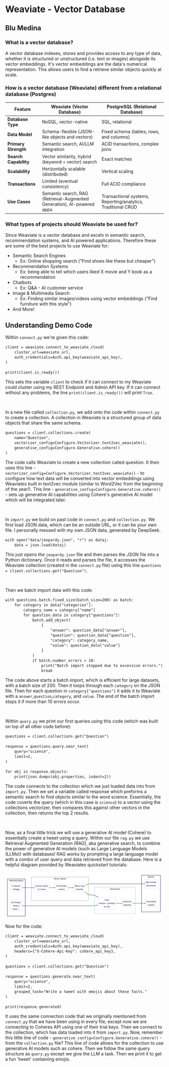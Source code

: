 # Weaviate - Vector Database
## Blu Medina

### What is a vector database? 
A vector database indexes, stores and provides access to any type of data, whether it is structured or unstructured (i.e. text or images) alongside its vector embeddings. It's vector embeddings are the data's numerical representation. This allows users to find a retrieve similar objects quickly at scale. 

### How is a vector database (Weaviate) different from a relational database (Postgres)
|Feature | Weaviate (Vector Database) | PostgreSQL (Relational Database) |
|--------|----------------------------|----------------------------------|
| **Database Type** | NoSQL, vector-native | SQL, relational |
| **Data Model**| Schema-flexible (JSON-like objects and vectors) | Fixed schema (tables, rows, and columns) |
| **Primary Strength** | Semantic search, AI/LLM integration | ACID transactions, complex joins|
| **Search Capability** | Vector similarity, hybrid (keyword + vector) search | Exact matches|
| **Scalability** | Horizontally scalable (distributed) | Vertical scaling |
| **Transactions** | Limited (eventual consistency) | Full ACID compliance|
| **Use Cases**	| Semantic search, RAG (Retrieval-Augmented Generation), AI-powered apps | Transactional systems, Reporting/analytics, Traditional CRUD|

### What types of projects should Weaviate be used for? 
Since Weaviate is a vector database and excels in semantic search, recommendation systems, and AI powered applications. Therefore these are some of the best projects to use Weaviate for:
- Semantic Search Engines
    - Ex: Online shopping search ("Find shoes like these but cheaper")
- Recommendation Systems
    - Ex: being able to tell which users liked X movie and Y book as a recommendation
- Chatbots
    - Ex: Q&A - AI customer service 
- Image & Multimedia Search
    - Ex: Finding similar images/videos using vector embeddings ("Find furniture with this style")
- And More!


## Understanding Demo Code

Within `connect.py` we're given this code:
```
client = weaviate.connect_to_weaviate_cloud(
    cluster_url=weaviate_url,
    auth_credentials=Auth.api_key(weaviate_api_key),
)

print(client.is_ready())  
```
This sets the variable `client` to check if it can connect to my Weaviate could cluster using my REST Endpoint and Admin API key. If it can connect without any problems, the line `print(client.is_ready())` will print `True`.

<br>

In a new file called `collection.py`, we add onto the code within `connect.py` to create a collection. A collection in Weaviate is a structured group of data objects that share the same schema. 
```
questions = client.collections.create(
    name="Question",
    vectorizer_config=Configure.Vectorizer.text2vec_weaviate(),
    generative_config=Configure.Generative.cohere()             
)
```
The code calls Weaviate to create a new collection called question. It then uses this line - `vectorizer_config=Configure.Vectorizer.text2vec_weaviate()` - to configure how text data will be converted into vector embeddings using Weaviates built in text2vec module (similar to Word2Vec from the beginning of the year!). This line - `generative_config=Configure.Generative.cohere()` - sets up generative AI capabilities using Cohere's generative AI model which will be integrated later.

<br>

In `import.py` we build on past code in `connect.py` and `collection.py`. We first load JSON data, which can be an outside URL, or it can be your own file. I personally messed with my own JSON data, generated by DeepSeek.
```
with open("data/jeopardy.json", "r") as dataj:
    data = json.load(dataj)

```
This just opens the `jeopardy.json` file and then parses the JSON file into a Python dictionary. Once it reads and parses the file, it accesses the Weaviate collection (created in the `connect.py` file) using this line `questions = client.collections.get("Question")`. 

<br>

Then we batch import data with this code: 
```
with questions.batch.fixed_size(batch_size=200) as batch:
    for category in data["categories"]:
        category_name = category["name"]
        for question_data in category["questions"]:
            batch.add_object(
                {
                    "answer": question_data["answer"],
                    "question": question_data["question"],
                    "category": category_name,
                    "value": question_data["value"]  
                }
            )
            if batch.number_errors > 10:
                print("Batch import stopped due to excessive errors.")
                break
```
The code above starts a batch import, which is efficient for large datasets, with a batch size of 200. Then it loops through each `category` on the JSON file. Then for each question in `category["questions"]` it adds it to Weaviate with a `answer`,`question`,`category`, and `value`. The end of the batch import stops it if more than 10 errors occur. 

<br>

Within `query.py` we print our first queries using this code (which was built on top of all other code before):
```
questions = client.collections.get("Question")

response = questions.query.near_text(
    query="science",
    limit=2,
)

for obj in response.objects:
    print(json.dumps(obj.properties, indent=2))
```
The code connects to the collection which we just loaded data into from `import.py`. Then we set a variable called response which preforms a semantic search to find objects similar to the word science. Essentially, the code coverts the query (which in this case is `science`) to a vector using the collections vectorizer, then compares this against other vectors in the collection, then returns the top 2 results. 

<br>

Now, as a final little trick we will use a generative AI model (Cohere) to essentially create a tweet using a query. Within our file `rag.py` we use Retrieval Augmented Generation (RAG), aka generative search, to combine the power of generative AI models (such as Large Language Models (LLMs)) with databases! RAG works by prompting a large language model with a combo of user query and data retrieved from the database. Here is a helpful diagram provided by Weaviates quickstart tutorials: 

<img src="media/diagram.png" alt="RAG diagram">

Now for the code:
```
client = weaviate.connect_to_weaviate_cloud(
    cluster_url=weaviate_url,                                    
    auth_credentials=Auth.api_key(weaviate_api_key),             
    headers={"X-Cohere-Api-Key": cohere_api_key},           
)

questions = client.collections.get("Question")

response = questions.generate.near_text(
    query="science",
    limit=2,
    grouped_task="Write a tweet with emojis about these facts."
)

print(response.generated)  
```

It uses the same connection code that we originally mentioned from `connect.py` that we have been using in every file, except now we are connecting to Coheres API using one of their trial keys. Then we connect to the collection, which has data loaded into it from `import.py`. 
Now, remember this little line of code - `generative_config=Configure.Generative.cohere()` - from the `collection.py` file? This line of code allows for the collection to use generative AI models such as cohere. Then we follow the same query structure as `query.py` except we give the LLM a task. Then we print it to get a fun 'tweet' containing emojis. 
